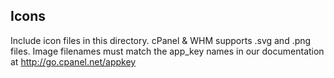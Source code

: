 ## Icons
Include icon files in this directory. cPanel & WHM supports .svg and .png files. Image filenames must match the app_key names in our documentation at http://go.cpanel.net/appkey